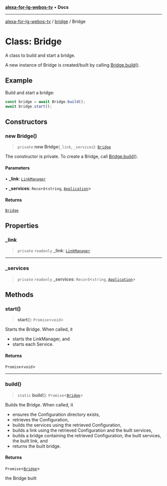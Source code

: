 [**alexa-for-lg-webos-tv**](../../README.md) • **Docs**

***

[alexa-for-lg-webos-tv](../../modules.md) / [bridge](../README.md) / Bridge

# Class: Bridge

A class to build and start a bridge.

A new instance of Bridge is created/built by calling [Bridge.build](Bridge.md#build)().

## Example

Build and start a bridge:

```ts
const bridge = await Bridge.build();
await bridge.start();
```

## Constructors

### new Bridge()

> `private` **new Bridge**(`_link`, `_services`): [`Bridge`](Bridge.md)

The constructor is private. To create a Bridge, call [Bridge.build](Bridge.md#build)().

#### Parameters

• **\_link**: [`LinkManager`](../lib/link/classes/LinkManager.md)

• **\_services**: `Record`\<`string`, [`Application`](../lib/link/application/interfaces/Application.md)\>

#### Returns

[`Bridge`](Bridge.md)

## Properties

### \_link

> `private` `readonly` **\_link**: [`LinkManager`](../lib/link/classes/LinkManager.md)

***

### \_services

> `private` `readonly` **\_services**: `Record`\<`string`, [`Application`](../lib/link/application/interfaces/Application.md)\>

## Methods

### start()

> **start**(): `Promise`\<`void`\>

Starts the Bridge. When called, it

- starts the LinkManager, and
- starts each Service.

#### Returns

`Promise`\<`void`\>

***

### build()

> `static` **build**(): `Promise`\<[`Bridge`](Bridge.md)\>

Builds the Bridge. When called, it

- ensures the Configuration directory exists,
- retrieves the Configuration,
- builds the services using the retrieved Configuration,
- builds a link using the retrieved Configuration and the built services,
- builds a bridge containing the retrieved Configuration, the built
  services, the built link, and
- returns the built bridge.

#### Returns

`Promise`\<[`Bridge`](Bridge.md)\>

the Bridge built
